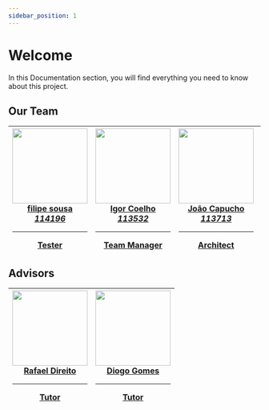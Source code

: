 ```yaml
---
sidebar_position: 1
---
```


# Welcome

In this Documentation section, you will find everything you need to know about this project.

## Our Team

| <a href="https://github.com/filipepinasousa"> <img src="https://avatars.githubusercontent.com/filipepinasousa?v=3" width="150px;"/> <br/> **filipe sousa** <br/> _114196_ <hr/> **Tester**</a> | <a href="https://github.com/iavcoelho"> <img src="https://avatars.githubusercontent.com/iavcoelho?v=3" width="150px;" alt=""/> <br/> **Igor Coelho** <br/>_113532_<hr/> **Team Manager**</a> | <a href="https://github.com/jcapucho"> <img src="https://avatars.githubusercontent.com/jcapucho?v=3" width="150px;" alt=""/> <br/> **João Capucho** <br/>_113713_ <hr/>**Architect**</a> | <a href="https://github.com/luis-godinho"> <img src="https://avatars.githubusercontent.com/luis-godinho?v=3" width="150px;" alt=""/> <br/>**Luís Godinho** <br/>_112959_<hr/>**Documentation**</a> | <a href="https://github.com/Blosuhm"> <img src="https://avatars.githubusercontent.com/Blosuhm?v=3" width="150px;" alt="Zakhar"/> <br/>**Zakhar Kruptsala** <br/>_114478_ <hr/>**DevOps**<br/></a> |
| ---------------------------------------------------------------------------------------------------------------------------------------------------------------------------------------------- | -------------------------------------------------------------------------------------------------------------------------------------------------------------------------------------------- | ---------------------------------------------------------------------------------------------------------------------------------------------------------------------------------------- | -------------------------------------------------------------------------------------------------------------------------------------------------------------------------------------------------- | ------------------------------------------------------------------------------------------------------------------------------------------------------------------------------------------------- |

## Advisors

| <a href="https://github.com/rafael-direito"><img src="https://avatars.githubusercontent.com/rafael-direito?v=3" width="150px;" alt=""/><br/>**Rafael Direito**<hr/>**Tutor**</a> | <a href="https://github.com/dgomes"><img src="https://avatars.githubusercontent.com/dgomes?v=3" width="150px;" alt=""/><br/>**Diogo Gomes**<hr/>**Tutor**</a> |
| -------------------------------------------------------------------------------------------------------------------------------------------------------------------------------- | ------------------------------------------------------------------------------------------------------------------------------------------------------------- |
